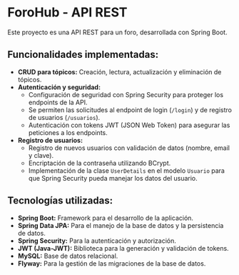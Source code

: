# ForoHub - API REST

Este proyecto es una API REST para un foro, desarrollada con Spring Boot.

## Funcionalidades implementadas:
- **CRUD para tópicos:** Creación, lectura, actualización y eliminación de tópicos.
- **Autenticación y seguridad:**
    - Configuración de seguridad con Spring Security para proteger los endpoints de la API.
    - Se permiten las solicitudes al endpoint de login (`/login`) y de registro de usuarios (`/usuarios`).
    - Autenticación con tokens JWT (JSON Web Token) para asegurar las peticiones a los endpoints.
- **Registro de usuarios:**
    - Registro de nuevos usuarios con validación de datos (nombre, email y clave).
    - Encriptación de la contraseña utilizando BCrypt.
    - Implementación de la clase `UserDetails` en el modelo `Usuario` para que Spring Security pueda manejar los datos del usuario.

## Tecnologías utilizadas:
- **Spring Boot:** Framework para el desarrollo de la aplicación.
- **Spring Data JPA:** Para el manejo de la base de datos y la persistencia de datos.
- **Spring Security:** Para la autenticación y autorización.
- **JWT (Java-JWT):** Biblioteca para la generación y validación de tokens.
- **MySQL:** Base de datos relacional.
- **Flyway:** Para la gestión de las migraciones de la base de datos.
